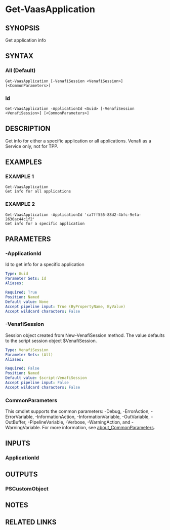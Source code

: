 # Get-VaasApplication

## SYNOPSIS
Get application info

## SYNTAX

### All (Default)
```
Get-VaasApplication [-VenafiSession <VenafiSession>] [<CommonParameters>]
```

### Id
```
Get-VaasApplication -ApplicationId <Guid> [-VenafiSession <VenafiSession>] [<CommonParameters>]
```

## DESCRIPTION
Get info for either a specific application or all applications. 
Venafi as a Service only, not for TPP.

## EXAMPLES

### EXAMPLE 1
```
Get-VaasApplication
Get info for all applications
```

### EXAMPLE 2
```
Get-VaasApplication -ApplicationId 'ca7ff555-88d2-4bfc-9efa-2630ac44c1f2'
Get info for a specific application
```

## PARAMETERS

### -ApplicationId
Id to get info for a specific application

```yaml
Type: Guid
Parameter Sets: Id
Aliases:

Required: True
Position: Named
Default value: None
Accept pipeline input: True (ByPropertyName, ByValue)
Accept wildcard characters: False
```

### -VenafiSession
Session object created from New-VenafiSession method. 
The value defaults to the script session object $VenafiSession.

```yaml
Type: VenafiSession
Parameter Sets: (All)
Aliases:

Required: False
Position: Named
Default value: $script:VenafiSession
Accept pipeline input: False
Accept wildcard characters: False
```

### CommonParameters
This cmdlet supports the common parameters: -Debug, -ErrorAction, -ErrorVariable, -InformationAction, -InformationVariable, -OutVariable, -OutBuffer, -PipelineVariable, -Verbose, -WarningAction, and -WarningVariable. For more information, see [about_CommonParameters](http://go.microsoft.com/fwlink/?LinkID=113216).

## INPUTS

### ApplicationId
## OUTPUTS

### PSCustomObject
## NOTES

## RELATED LINKS
